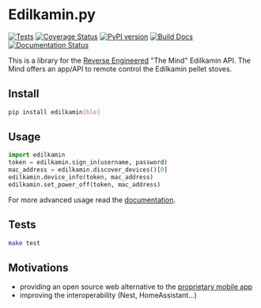 # Edilkamin.py

[![Tests](https://github.com/AndreMiras/edilkamin.py/workflows/Tests/badge.svg)](https://github.com/AndreMiras/edilkamin.py/actions/workflows/tests.yml)
[![Coverage Status](https://coveralls.io/repos/github/AndreMiras/edilkamin.py/badge.svg?branch=main)](https://coveralls.io/github/AndreMiras/edilkamin.py?branch=main)
[![PyPI version](https://badge.fury.io/py/edilkamin.svg)](https://badge.fury.io/py/edilkamin)
[![Build Docs](https://github.com/AndreMiras/edilkamin.py/actions/workflows/docs.yml/badge.svg)](https://github.com/AndreMiras/edilkamin.py/actions/workflows/docs.yml)
[![Documentation Status](https://readthedocs.org/projects/edilkamin/badge/?version=latest)](https://edilkamin.readthedocs.io/en/latest/?badge=latest)

This is a library for the [Reverse Engineered](https://medium.com/@andre.miras/edilkamin-stove-reverse-engineering-54c8f7af6b54) "The Mind" Edilkamin API.
The Mind offers an app/API to remote control the Edilkamin pellet stoves.

## Install

```sh
pip install edilkamin[ble]
```

## Usage

```python
import edilkamin
token = edilkamin.sign_in(username, password)
mac_address = edilkamin.discover_devices()[0]
edilkamin.device_info(token, mac_address)
edilkamin.set_power_off(token, mac_address)
```
For more advanced usage read the [documentation](https://edilkamin.readthedocs.io/en/latest/).

## Tests

```sh
make test
```

## Motivations

- providing an open source web alternative
  to the [proprietary mobile app](https://play.google.com/store/apps/details?id=com.edilkamin.stufe)
- improving the interoperability (Nest, HomeAssistant...)
